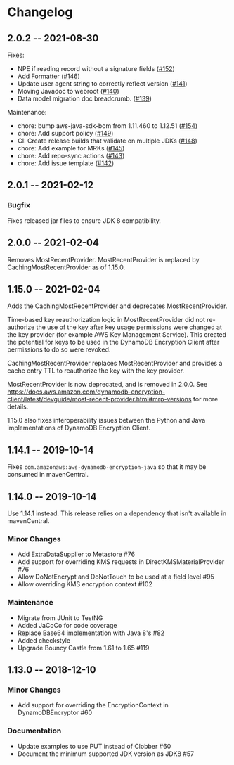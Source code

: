 # Changelog
## 2.0.2 -- 2021-08-30
Fixes:
* NPE if reading record without a signature fields
([#152](https://github.com/aws/aws-dynamodb-encryption-java/pull/152))
* Add Formatter
([#146](https://github.com/aws/aws-dynamodb-encryption-java/pull/146))
* Update user agent string to correctly reflect version
([#141](https://github.com/aws/aws-dynamodb-encryption-java/pull/141))
* Moving Javadoc to webroot
([#140](https://github.com/aws/aws-dynamodb-encryption-java/pull/140))
* Data model migration doc breadcrumb.
([#139](https://github.com/aws/aws-dynamodb-encryption-java/pull/139))

Maintenance:
* chore: bump aws-java-sdk-bom from 1.11.460 to 1.12.51
 ([#154](https://github.com/aws/aws-dynamodb-encryption-java/pull/154))
* chore: Add support policy
([#149](https://github.com/aws/aws-dynamodb-encryption-java/pull/149))
* CI: Create release builds that validate on multiple JDKs
([#148](https://github.com/aws/aws-dynamodb-encryption-java/pull/148))
* chore: Add example for MRKs
([#145](https://github.com/aws/aws-dynamodb-encryption-java/pull/145))
* chore: Add repo-sync actions
([#143](https://github.com/aws/aws-dynamodb-encryption-java/pull/143))
* chore: Add issue template
([#142](https://github.com/aws/aws-dynamodb-encryption-java/pull/142))

## 2.0.1 -- 2021-02-12
### Bugfix
Fixes released jar files to ensure JDK 8 compatibility.

## 2.0.0 -- 2021-02-04
Removes MostRecentProvider.
MostRecentProvider is replaced by CachingMostRecentProvider as of 1.15.0.

## 1.15.0 -- 2021-02-04
Adds the CachingMostRecentProvider and deprecates MostRecentProvider.

Time-based key reauthorization logic in MostRecentProvider did not re-authorize the use of the key
after key usage permissions were changed at the key provider
(for example AWS Key Management Service).
This created the potential for keys to be used in the DynamoDB Encryption Client after permissions
to do so were revoked.

CachingMostRecentProvider replaces MostRecentProvider and provides a cache entry TTL to reauthorize
the key with the key provider.

MostRecentProvider is now deprecated, and is removed in 2.0.0.
See https://docs.aws.amazon.com/dynamodb-encryption-client/latest/devguide/most-recent-provider.html#mrp-versions for more details.

1.15.0 also fixes interoperability issues between the Python and Java implementations of DynamoDB Encryption Client.

## 1.14.1 -- 2019-10-14
Fixes `com.amazonaws:aws-dynamodb-encryption-java` so that it may be consumed
in mavenCentral.
## 1.14.0 -- 2019-10-14
Use 1.14.1 instead. This release relies on a dependency that isn't
available in mavenCentral.

### Minor Changes
* Add ExtraDataSupplier to Metastore #76
* Add support for overriding KMS requests in DirectKMSMaterialProvider #76
* Allow DoNotEncrypt and DoNotTouch to be used at a field level #95
* Allow overriding KMS encryption context #102

### Maintenance
* Migrate from JUnit to TestNG
* Added JaCoCo for code coverage
* Replace Base64 implementation with Java 8's #82
* Added checkstyle
* Upgrade Bouncy Castle from 1.61 to 1.65 #119



## 1.13.0 -- 2018-12-10

### Minor Changes

* Add support for overriding the EncryptionContext in DynamoDBEncryptor #60

### Documentation

* Update examples to use PUT instead of Clobber #60
* Document the minimum supported JDK version as JDK8 #57
